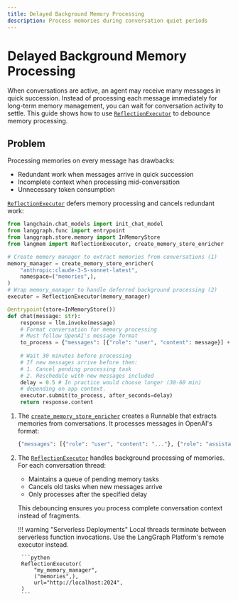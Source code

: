 ```yaml
---
title: Delayed Background Memory Processing
description: Process memories during conversation quiet periods
---
```


# Delayed Background Memory Processing

When conversations are active, an agent may receive many messages in quick succession. Instead of processing each message immediately for long-term memory management, you can wait for conversation activity to settle. This guide shows how to use [`ReflectionExecutor`](../reference/utils.md#langmem.ReflectionExecutor) to debounce memory processing.

## Problem

Processing memories on every message has drawbacks:
- Redundant work when messages arrive in quick succession
- Incomplete context when processing mid-conversation
- Unnecessary token consumption

[`ReflectionExecutor`](../reference/utils.md#langmem.ReflectionExecutor) defers memory processing and cancels redundant work:

```python hl_lines="11 21-24"
from langchain.chat_models import init_chat_model
from langgraph.func import entrypoint
from langgraph.store.memory import InMemoryStore
from langmem import ReflectionExecutor, create_memory_store_enricher

# Create memory manager to extract memories from conversations (1)
memory_manager = create_memory_store_enricher(
    "anthropic:claude-3-5-sonnet-latest",
    namespace=("memories",),
)
# Wrap memory_manager to handle deferred background processing (2)
executor = ReflectionExecutor(memory_manager)

@entrypoint(store=InMemoryStore())
def chat(message: str):
    response = llm.invoke(message)
    # Format conversation for memory processing
    # Must follow OpenAI's message format
    to_process = {"messages": [{"role": "user", "content": message}] + [response]}
    
    # Wait 30 minutes before processing
    # If new messages arrive before then:
    # 1. Cancel pending processing task
    # 2. Reschedule with new messages included
    delay = 0.5 # In practice would choose longer (30-60 min)
    # depending on app context.
    executor.submit(to_process, after_seconds=delay)
    return response.content
```

1. The [`create_memory_store_enricher`](../reference/memory.md#langmem.create_memory_store_enricher) creates a Runnable that extracts memories from conversations. It processes messages in OpenAI's format:
   ```python
   {"messages": [{"role": "user", "content": "..."}, {"role": "assistant", "content": "..."}]}
   ```

2. The [`ReflectionExecutor`](../reference/utils.md#langmem.ReflectionExecutor) handles background processing of memories. For each conversation thread:
   
    - Maintains a queue of pending memory tasks
    - Cancels old tasks when new messages arrive
    - Only processes after the specified delay

    This debouncing ensures you process complete conversation context instead of fragments.

    !!! warning "Serverless Deployments"
        Local threads terminate between serverless function invocations. Use the LangGraph Platform's remote executor instead.

        ```python
        ReflectionExecutor(
            "my_memory_manager", 
            ("memories",), 
            url="http://localhost:2024",
        )
        ```

